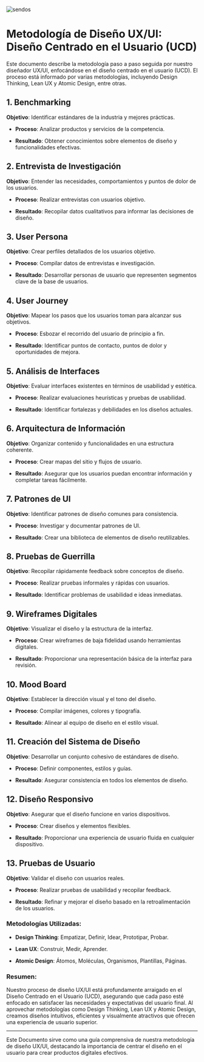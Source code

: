 ![sendos](img/sendos_logo.png)

# Metodología de Diseño UX/UI: Diseño Centrado en el Usuario (UCD)

Este documento describe la metodología paso a paso seguida por nuestro diseñador UX/UI, enfocándose en el diseño centrado en el usuario (UCD). El proceso está informado por varias metodologías, incluyendo Design Thinking, Lean UX y Atomic Design, entre otras.

## 1. Benchmarking

**Objetivo**: Identificar estándares de la industria y mejores prácticas.

- **Proceso**: Analizar productos y servicios de la competencia.

- **Resultado**: Obtener conocimientos sobre elementos de diseño y funcionalidades efectivas.

## 2. Entrevista de Investigación

**Objetivo**: Entender las necesidades, comportamientos y puntos de dolor de los usuarios.

- **Proceso**: Realizar entrevistas con usuarios objetivo.

- **Resultado**: Recopilar datos cualitativos para informar las decisiones de diseño.

## 3. User Persona

**Objetivo**: Crear perfiles detallados de los usuarios objetivo.

- **Proceso**: Compilar datos de entrevistas e investigación.

- **Resultado**: Desarrollar personas de usuario que representen segmentos clave de la base de usuarios.

## 4. User Journey

**Objetivo**: Mapear los pasos que los usuarios toman para alcanzar sus objetivos.

- **Proceso**: Esbozar el recorrido del usuario de principio a fin.

- **Resultado**: Identificar puntos de contacto, puntos de dolor y oportunidades de mejora.

## 5. Análisis de Interfaces

**Objetivo**: Evaluar interfaces existentes en términos de usabilidad y estética.

- **Proceso**: Realizar evaluaciones heurísticas y pruebas de usabilidad.

- **Resultado**: Identificar fortalezas y debilidades en los diseños actuales.

## 6. Arquitectura de Información

**Objetivo**: Organizar contenido y funcionalidades en una estructura coherente.

- **Proceso**: Crear mapas del sitio y flujos de usuario.

- **Resultado**: Asegurar que los usuarios puedan encontrar información y completar tareas fácilmente.

## 7. Patrones de UI

**Objetivo**: Identificar patrones de diseño comunes para consistencia.

- **Proceso**: Investigar y documentar patrones de UI.

- **Resultado**: Crear una biblioteca de elementos de diseño reutilizables.

## 8. Pruebas de Guerrilla

**Objetivo**: Recopilar rápidamente feedback sobre conceptos de diseño.

- **Proceso**: Realizar pruebas informales y rápidas con usuarios.

- **Resultado**: Identificar problemas de usabilidad e ideas inmediatas.

## 9. Wireframes Digitales

**Objetivo**: Visualizar el diseño y la estructura de la interfaz.

- **Proceso**: Crear wireframes de baja fidelidad usando herramientas digitales.

- **Resultado**: Proporcionar una representación básica de la interfaz para revisión.

## 10. Mood Board

**Objetivo**: Establecer la dirección visual y el tono del diseño.

- **Proceso**: Compilar imágenes, colores y tipografía.

- **Resultado**: Alinear al equipo de diseño en el estilo visual.

## 11. Creación del Sistema de Diseño

**Objetivo**: Desarrollar un conjunto cohesivo de estándares de diseño.

- **Proceso**: Definir componentes, estilos y guías.

- **Resultado**: Asegurar consistencia en todos los elementos de diseño.

## 12. Diseño Responsivo

**Objetivo**: Asegurar que el diseño funcione en varios dispositivos.

- **Proceso**: Crear diseños y elementos flexibles.

- **Resultado**: Proporcionar una experiencia de usuario fluida en cualquier dispositivo.

## 13. Pruebas de Usuario

**Objetivo**: Validar el diseño con usuarios reales.

- **Proceso**: Realizar pruebas de usabilidad y recopilar feedback.

- **Resultado**: Refinar y mejorar el diseño basado en la retroalimentación de los usuarios.

### Metodologías Utilizadas:

- **Design Thinking**: Empatizar, Definir, Idear, Prototipar, Probar.

- **Lean UX**: Construir, Medir, Aprender.

- **Atomic Design**: Átomos, Moléculas, Organismos, Plantillas, Páginas.

### Resumen:
Nuestro proceso de diseño UX/UI está profundamente arraigado en el Diseño Centrado en el Usuario (UCD), asegurando que cada paso esté enfocado en satisfacer las necesidades y expectativas del usuario final. Al aprovechar metodologías como Design Thinking, Lean UX y Atomic Design, creamos diseños intuitivos, eficientes y visualmente atractivos que ofrecen una experiencia de usuario superior.

---

Este Documento sirve como una guía comprensiva de nuestra metodología de diseño UX/UI, destacando la importancia de centrar el diseño en el usuario para crear productos digitales efectivos.
